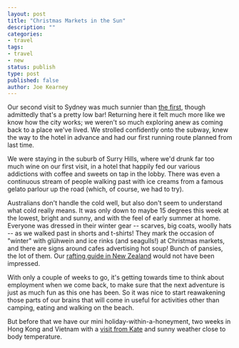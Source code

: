 ```yaml
---
layout: post
title: "Christmas Markets in the Sun"
description: ""
categories:
- travel
tags:
- travel
- new
status: publish
type: post
published: false
author: Joe Kearney
---
```


Our second visit to Sydney was much sunnier than [the first](/posts/tropical-storm-sydney/), though admittedly that's a pretty low bar! Returning here it felt much more like we know how the city works; we weren't so much exploring anew as coming back to a place we've lived. We strolled confidently onto the subway, knew the way to the hotel in advance and had our first running route planned from last time.

We were staying in the suburb of Surry Hills, where we'd drunk far too much wine on our first visit, in a hotel that happily fed our various addictions with coffee and sweets on tap in the lobby. There was even a continuous stream of people walking past with ice creams from a famous gelato parlour up the road (which, of course, we had to try).

Australians don't handle the cold well, but also don't seem to understand what cold really means. It was only down to maybe 15 degrees this week at the lowest, bright and sunny, and with the feel of early summer at home. Everyone was dressed in their winter gear -- scarves, big coats, woolly hats -- as we walked past in shorts and t-shirts! They mark the occasion of "winter" with glühwein and ice rinks (and seagulls!) at Christmas markets, and there are signs around cafes advertising hot soup! Bunch of pansies, the lot of them. Our [rafting guide in New Zealand](/posts/avoiding-bungy-ropes/) would not have been impressed.

With only a couple of weeks to go, it's getting towards time to think about employment when we come back, to make sure that the next adventure is just as much fun as this one has been. So it was nice to start reawakening those parts of our brains that will come in useful for activities other than camping, eating and walking on the beach.

But before that we have our mini holiday-within-a-honeyment, two weeks in Hong Kong and Vietnam with a [visit from Kate](/posts/dear-kate/) and sunny weather close to body temperature. 
